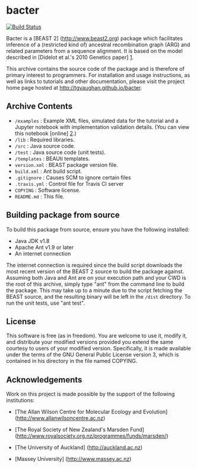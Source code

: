 bacter
======

[![Build Status](https://travis-ci.org/tgvaughan/bacter.svg?branch=master)](https://travis-ci.org/tgvaughan/bacter)

Bacter is a [BEAST 2] (http://www.beast2.org)  package which facilitates
inference of a (restricted kind of) ancestral recombination graph (ARG) and
related parameters from a sequence alignment.  It is based on the model
described in [Didelot et al.'s 2010 Genetics paper] [1].

This archive contains the source code of the package and is therefore of
primary interest to programmers.  For installation and usage instructions, as
well as links to tutorials and other documentation, please visit the project
home page hosted at http://tgvaughan.github.io/bacter.

Archive Contents
----------------

* `/examples` : Example XML files, simulated data for the tutorial and a
  Jupyter notebook with implementation validation details. (You can view this
  notebook [online] [2].) 
* `/lib` : Required libraries.
* `/src` : Java source code.
* `/test` : Java source code (unit tests).
* `/templates` : BEAUti templates.
* `version.xml` : BEAST package version file.
* `build.xml` : Ant build script.
* `.gitignore` : Causes SCM to ignore certain files
* `.travis.yml` : Control file for Travis CI server
* `COPYING` : Software license.
* `README.md` : This file.

Building package from source
----------------------------

To build this package from source, ensure you have the following installed:

* Java JDK v1.8 
* Apache Ant v1.9 or later
* An internet connection

The internet connection is required since the build script downloads the most
recent version of the BEAST 2 source to build the package against.
Assuming both Java and Ant are on your execution path and your CWD is the root of
this archive, simply type "ant" from the command line to build the package.
This may take up to a minute due to the script fetching the BEAST source, and
the resulting binary will be left in the `/dist` directory.
To run the unit tests, use "ant test".

License
-------

This software is free (as in freedom). You are welcome to use it, modify it,
and distribute your modified versions provided you extend the same courtesy to
users of your modified version.  Specifically, it is made available under the
terms of the GNU General Public License version 3, which is contained in his
directory in the file named COPYING.

Acknowledgements
----------------

Work on this project is made possible by the support of the following institutions:

* [The Allan Wilson Centre for Molecular Ecology and Evolution]
  (http://www.allanwilsoncentre.ac.nz)

* [The Royal Society of New Zealand's Marsden Fund]
  (http://www.royalsociety.org.nz/programmes/funds/marsden/)

* [The University of Auckland] (http://auckland.ac.nz)

* [Massey University] (http://www.massey.ac.nz)

[1]: http://www.genetics.org/content/186/4/1435
[2]: http://nbviewer.jupyter.org/github/tgvaughan/bacter/blob/master/examples/Validation.ipynb
